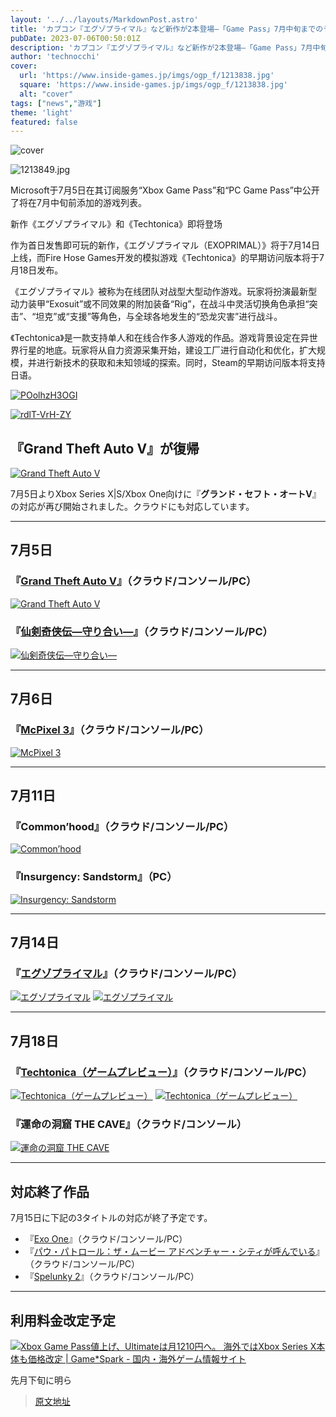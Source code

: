 ```yaml
---
layout: '../../layouts/MarkdownPost.astro'
title: 'カプコン『エグゾプライマル』など新作が2本登場―「Game Pass」7月中旬までのラインナップ公開'
pubDate: 2023-07-06T00:50:01Z
description: 'カプコン『エグゾプライマル』など新作が2本登場―「Game Pass」7月中旬までのラインナップ公開'
author: 'technocchi'
cover:
  url: 'https://www.inside-games.jp/imgs/ogp_f/1213838.jpg'
  square: 'https://www.inside-games.jp/imgs/ogp_f/1213838.jpg'
  alt: "cover"
tags: ["news","游戏"]
theme: 'light'
featured: false
---
```


![cover](https://www.inside-games.jp/imgs/ogp_f/1213838.jpg)

![1213849.jpg](https://www.inside-games.jp/imgs/zoom/1213849.jpg)

Microsoft于7月5日在其订阅服务“Xbox Game Pass”和“PC Game Pass”中公开了将在7月中旬前添加的游戏列表。 

新作《エグゾプライマル》和《Techtonica》即将登场

作为首日发售即可玩的新作，《エグゾプライマル（EXOPRIMAL）》将于7月14日上线，而Fire Hose Games开发的模拟游戏《Techtonica》的早期访问版本将于7月18日发布。

《エグゾプライマル》被称为在线团队对战型大型动作游戏。玩家将扮演最新型动力装甲“Exosuit”或不同效果的附加装备“Rig”，在战斗中灵活切换角色承担“突击”、“坦克”或“支援”等角色，与全球各地发生的“恐龙灾害”进行战斗。

《Techtonica》是一款支持单人和在线合作多人游戏的作品。游戏背景设定在异世界行星的地底。玩家将从自力资源采集开始，建设工厂进行自动化和优化，扩大规模，并进行新技术的获取和未知领域的探索。同时，Steam的早期访问版本将支持日语。

[![POolhzH3OGI](https://img.youtube.com/vi/POolhzH3OGI/0.jpg)](https://www.youtube.com/watch?v=POolhzH3OGI)

[![rdlT-VrH-ZY](https://img.youtube.com/vi/rdlT-VrH-ZY/0.jpg)](https://www.youtube.com/watch?v=rdlT-VrH-ZY)
## 『Grand Theft Auto V』が復帰

[![Grand Theft Auto V](https://www.inside-games.jp/imgs/zoom/1213850.jpg)](https://www.xbox.com/ja-JP/games/store/grand-theft-auto-v/bxcdkg72gqc4)

7月5日よりXbox Series X|S/Xbox One向けに『**グランド・セフト・オートV**』の対応が再び開始されました。クラウドにも対応しています。

---

## 7月5日

### 『[Grand Theft Auto V](https://www.xbox.com/ja-JP/games/store/grand-theft-auto-v/bxcdkg72gqc4)』（クラウド/コンソール/PC）

[![Grand Theft Auto V](https://www.inside-games.jp/imgs/zoom/1213850.jpg)](https://www.xbox.com/ja-JP/games/store/grand-theft-auto-v/bxcdkg72gqc4)

### 『[仙剣奇侠伝―守り合い―](https://www.xbox.com/ja-JP/games/store/5luz5ymj5awh5l6g5lydiokalewuioociuwqioobhokalq/9p8jhb7v4t5m)』（クラウド/コンソール/PC）

[![仙剣奇侠伝―守り合い―](https://www.inside-games.jp/imgs/zoom/1213851.jpg)](https://www.xbox.com/ja-JP/games/store/5luz5ymj5awh5l6g5lydiokalewuioociuwqioobhokalq/9p8jhb7v4t5m)

---

## 7月6日

### 『[McPixel 3](https://www.xbox.com/ja-jp/games/store/mcpixel-3/9pp2ww5tq7ms)』（クラウド/コンソール/PC）

[![McPixel 3](https://www.inside-games.jp/imgs/zoom/1213852.jpg)](https://www.xbox.com/ja-jp/games/store/mcpixel-3/9pp2ww5tq7ms)

---

## 7月11日

### 『Common’hood』（クラウド/コンソール/PC）

[![Common’hood](https://www.inside-games.jp/imgs/zoom/1213853.jpg)](https://www.inside-games.jp/imgs/zoom/1213853.jpg)

### 『Insurgency: Sandstorm』（PC）

[![Insurgency: Sandstorm](https://www.inside-games.jp/imgs/zoom/1213854.jpg)](https://www.inside-games.jp/imgs/zoom/1213854.jpg)

---

## 7月14日

### 『[エグゾプライマル](https://www.xbox.com/ja-jp/games/store/exoprimal/9nmfrhjx5jcz)』（クラウド/コンソール/PC）

[![エグゾプライマル](https://www.inside-games.jp/imgs/zoom/1213855.jpg)](https://www.xbox.com/ja-jp/games/store/exoprimal/9nmfrhjx5jcz)
[![エグゾプライマル](https://www.inside-games.jp/imgs/zoom/1213856.jpg)](https://www.xbox.com/ja-jp/games/store/exoprimal/9nmfrhjx5jcz)

---

## 7月18日

### 『[Techtonica（ゲームプレビュー）](https://www.xbox.com/ja-jp/games/store/exoprimal/9nmfrhjx5jcz)』（クラウド/コンソール/PC）

[![Techtonica（ゲームプレビュー）](https://www.inside-games.jp/imgs/zoom/1213857.jpg)](https://www.xbox.com/ja-jp/games/store/exoprimal/9nmfrhjx5jcz)
[![Techtonica（ゲームプレビュー）](https://www.inside-games.jp/imgs/zoom/1213858.jpg)](https://www.xbox.com/ja-jp/games/store/exoprimal/9nmfrhjx5jcz)

### 『運命の洞窟 THE CAVE』（クラウド/コンソール）

[![運命の洞窟 THE CAVE](https://www.inside-games.jp/imgs/zoom/1213859.jpg)](https://www.inside-games.jp/imgs/zoom/1213859.jpg)

---

## 対応終了作品

7月15日に下記の3タイトルの対応が終了予定です。

- 『[Exo One](https://www.xbox.com/ja-jp/games/store/exo-one/9njg36mfvr1l)』（クラウド/コンソール/PC）
- 『[パウ・パトロール：ザ・ムービー アドベンチャー・シティが呼んでいる](https://www.xbox.com/ja-jp/games/store/%E3%83%91%E3%82%A6-%E3%83%91%E3%83%88%E3%83%AD%E3%83%BC%E3%83%AB-%E3%82%B6-%E3%83%A0%E3%83%BC%E3%83%93%E3%83%BC-%E3%82%A2%E3%83%89%E3%83%99%E3%83%B3%E3%83%81%E3%83%A3%E3%83%BC-%E3%82%B7%E3%83%86%E3%82%A3%E3%81%8C%E5%91%BC%E3%82%93%E3%81%A7%E3%81%84%E3%82%8B/9nvn8nsxdk41)』（クラウド/コンソール/PC）
- 『[Spelunky 2](https://www.xbox.com/ja-jp/games/store/spelunky-2/9pm85qk6c13h)』（クラウド/コンソール/PC）

---

## 利用料金改定予定

[![Xbox Game Pass値上げ、Ultimateは月1210円へ。 海外ではXbox Series X本体も価格改定 | Game*Spark - 国内・海外ゲーム情報サイト](https://www.inside-games.jp/imgs/zoom/1213860.jpg)](https://www.gamespark.jp/article/2023/06/22/131387.html)

先月下旬に明ら

>[原文地址](https://www.inside-games.jp/article/2023/07/06/147023.html)  